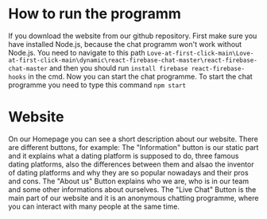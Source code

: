 # How to run the programm

If you download the website from our github repository. First make sure you have installed Node.js, because the chat programm won't work without Node.js. You need to navigate to this path `Love-at-first-click-main\Love-at-first-click-main\dynamic\react-firebase-chat-master\react-firebase-chat-master` and then you should run `install firebase react-firebase-hooks` in the cmd. Now you can start the chat programme. To start the chat programme you need to type this command `npm start`

# Website

On our Homepage you can see a short description about our website. There are different buttons, for example: The "Information" button is our static part and it explains what a dating platform is supposed to do, three famous dating platforms, also the differences between them and alsao the inventor of dating platforms and why they are so popular nowadays and their pros and cons. The "About us" Button explains who we are, who is in our team and some other informations about ourselves.
The "Live Chat" Button is the main part of our website and it is an anonymous chatting programme, where you can interact with many people at the same time.
